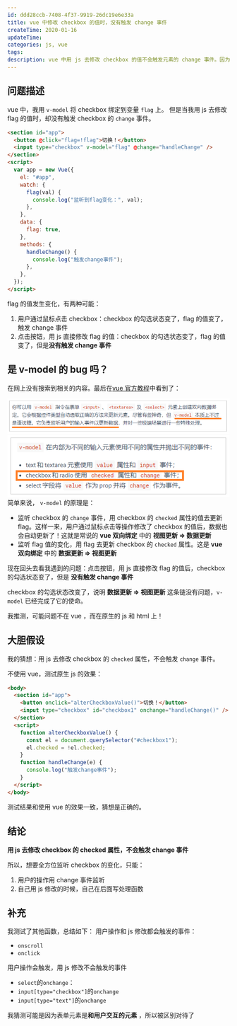 ```yaml
---
id: ddd28ccb-7408-4f37-9919-26dc19e6e33a
title: vue 中修改 checkbox 的值时，没有触发 change 事件
createTime: 2020-01-16
updateTime:
categories: js, vue
tags:
description: vue 中用 js 去修改 checkbox 的值不会触发元素的 change 事件。因为原生 js 就是这样设定的，只有用户的操作可以触发 checkbox 的 change 事件。
---
```


## 问题描述

vue 中，我用 `v-model` 将 checkbox 绑定到变量 `flag` 上。
但是当我用 js 去修改 flag 的值时，却没有触发 checkbox 的 `change` 事件。

```html
<section id="app">
  <button @click="flag=!flag">切换！</button>
  <input type="checkbox" v-model="flag" @change="handleChange" />
</section>
<script>
  var app = new Vue({
    el: "#app",
    watch: {
      flag(val) {
        console.log("监听到flag变化：", val);
      },
    },
    data: {
      flag: true,
    },
    methods: {
      handleChange() {
        console.log("触发change事件");
      },
    },
  });
</script>
```

flag 的值发生变化，有两种可能：

1. 用户通过鼠标点击 checkbox：checkbox 的勾选状态变了，flag 的值变了，触发 change 事件
2. 点击按钮，用 js 直接修改 flag 的值：checkbox 的勾选状态变了，flag 的值变了，但是**没有触发 change 事件**

## 是 v-model 的 bug 吗？

在网上没有搜索到相关的内容。最后在[vue 官方教程](https://cn.vuejs.org/v2/guide/forms.html)中看到了：

![在这里插入图片描述](../post-assets/cf58e37e-6a85-42ad-9de4-780fa9204e88.png)![在这里插入图片描述](../post-assets/64043f60-b566-465e-9f42-cb7bf0a477f6.png)
简单来说， `v-model` 的原理是：

- 监听 checkbox 的 `change` 事件，用 checkbox 的 `checked` 属性的值去更新 flag。这样一来，用户通过鼠标点击等操作修改了 checkbox 的值后，数据也会自动更新了！这就是常说的 **vue 双向绑定** 中的 **视图更新 => 数据更新**
- 监听 flag 值的变化，用 flag 去更新 checkbox 的 `checked` 属性。这是 **vue 双向绑定** 中的 **数据更新 => 视图更新**

现在回头去看我遇到的问题：点击按钮，用 js 直接修改 flag 的值后，checkbox 的勾选状态变了，但是 **没有触发 change 事件**

checkbox 的勾选状态改变了，说明 **数据更新 => 视图更新** 这条链没有问题，`v-model` 已经完成了它的使命。

我推测，可能问题不在 vue ，而在原生的 js 和 html 上！

## 大胆假设

我的猜想：用 js 去修改 checkbox 的 `checked` 属性，不会触发 `change` 事件。

不使用 vue，测试原生 js 的效果：

```html
<body>
  <section id="app">
    <button onclick="alterCheckboxValue()">切换！</button>
    <input type="checkbox" id="checkbox1" onchange="handleChange()" />
  </section>
  <script>
    function alterCheckboxValue() {
      const el = document.querySelector("#checkbox1");
      el.checked = !el.checked;
    }
    function handleChange(e) {
      console.log("触发change事件");
    }
  </script>
</body>
```

测试结果和使用 vue 的效果一致，猜想是正确的。

## 结论

**用 js 去修改 checkbox 的 checked 属性，不会触发 change 事件</span>**

所以，想要全方位监听 checkbox 的变化，只能：

1. 用户的操作用 change 事件监听
2. 自己用 js 修改的时候，自己在后面写处理函数

## 补充

我测试了其他函数，总结如下：
用户操作和 js 修改都会触发的事件：

- `onscroll`
- `onclick`

用户操作会触发，用 js 修改不会触发的事件

- `select`的`onchange`：
- `input[type="checkbox"]`的`onchange`
- `input[type="text"]`的`onchange`

我猜测可能是因为表单元素是**和用户交互的元素** ，所以被区别对待了
